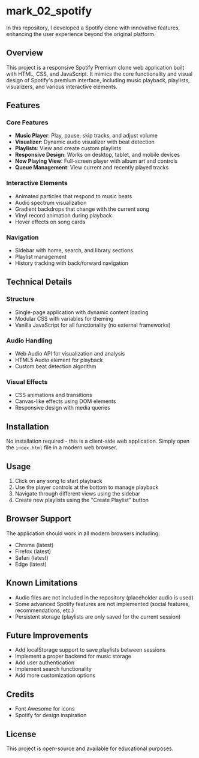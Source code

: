 # mark_02_spotify
In this repository, I developed a Spotify clone with innovative features, enhancing the user experience beyond the original platform.

## Overview
This project is a responsive Spotify Premium clone web application built with HTML, CSS, and JavaScript. It mimics the core functionality and visual design of Spotify's premium interface, including music playback, playlists, visualizers, and various interactive elements.

## Features

### Core Features
- **Music Player**: Play, pause, skip tracks, and adjust volume
- **Visualizer**: Dynamic audio visualizer with beat detection
- **Playlists**: View and create custom playlists
- **Responsive Design**: Works on desktop, tablet, and mobile devices
- **Now Playing View**: Full-screen player with album art and controls
- **Queue Management**: View current and recently played tracks

### Interactive Elements
- Animated particles that respond to music beats
- Audio spectrum visualization
- Gradient backdrops that change with the current song
- Vinyl record animation during playback
- Hover effects on song cards

### Navigation
- Sidebar with home, search, and library sections
- Playlist management
- History tracking with back/forward navigation

## Technical Details

### Structure
- Single-page application with dynamic content loading
- Modular CSS with variables for theming
- Vanilla JavaScript for all functionality (no external frameworks)

### Audio Handling
- Web Audio API for visualization and analysis
- HTML5 Audio element for playback
- Custom beat detection algorithm

### Visual Effects
- CSS animations and transitions
- Canvas-like effects using DOM elements
- Responsive design with media queries

## Installation
No installation required - this is a client-side web application. Simply open the `index.html` file in a modern web browser.

## Usage
1. Click on any song to start playback
2. Use the player controls at the bottom to manage playback
3. Navigate through different views using the sidebar
4. Create new playlists using the "Create Playlist" button

## Browser Support
The application should work in all modern browsers including:
- Chrome (latest)
- Firefox (latest)
- Safari (latest)
- Edge (latest)

## Known Limitations
- Audio files are not included in the repository (placeholder audio is used)
- Some advanced Spotify features are not implemented (social features, recommendations, etc.)
- Persistent storage (playlists are only saved for the current session)

## Future Improvements
- Add localStorage support to save playlists between sessions
- Implement a proper backend for music storage
- Add user authentication
- Implement search functionality
- Add more customization options

## Credits
- Font Awesome for icons
- Spotify for design inspiration

## License
This project is open-source and available for educational purposes.
